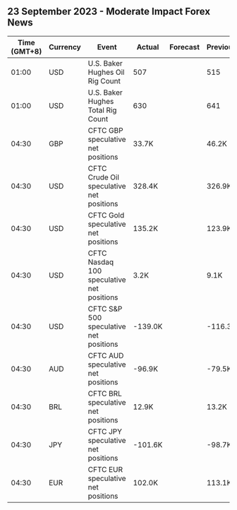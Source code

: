 ## 23 September 2023 - Moderate Impact Forex News

| Time (GMT+8) | Currency | Event | Actual | Forecast | Previous |
|------|----------|-------|--------|----------|----------|
| 01:00 | USD | U.S. Baker Hughes Oil Rig Count | 507 |  | 515 |
| 01:00 | USD | U.S. Baker Hughes Total Rig Count | 630 |  | 641 |
| 04:30 | GBP | CFTC GBP speculative net positions | 33.7K |  | 46.2K |
| 04:30 | USD | CFTC Crude Oil speculative net positions | 328.4K |  | 326.9K |
| 04:30 | USD | CFTC Gold speculative net positions | 135.2K |  | 123.9K |
| 04:30 | USD | CFTC Nasdaq 100 speculative net positions | 3.2K |  | 9.1K |
| 04:30 | USD | CFTC S&P 500 speculative net positions | -139.0K |  | -116.3K |
| 04:30 | AUD | CFTC AUD speculative net positions | -96.9K |  | -79.5K |
| 04:30 | BRL | CFTC BRL speculative net positions | 12.9K |  | 13.2K |
| 04:30 | JPY | CFTC JPY speculative net positions | -101.6K |  | -98.7K |
| 04:30 | EUR | CFTC EUR speculative net positions | 102.0K |  | 113.1K |
